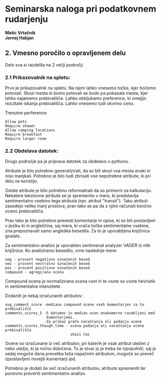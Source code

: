 # Seminarska naloga pri podatkovnem rudarjenju  
**Matic Vrtačnik  
Jernej Habjan**  

## 2. Vmesno poročilo o opravljenem delu
Delo sva si razdelila na 2 večji področji.



### 2.1 Prikazovalnik na spletu:
Prvo je prikazovalnik na spletu. Na njem lahko vnesemo 
točke, kjer hočemo potovati. Skozi mesta ki bomo potovali se bodo pa pokazala mesta, kjer lahko najamemo
prebivališče. Lahko obkljukamo preference, ki omejijo rezultate iskanja prebivališča.
Lahko vnesemo tudi okvirno ceno.

Trenutne perference:
```
Allow pets
Require shower
Allow camping locations
Require breakfast
Require larger room
```


### 2.2 Obdelava datotek:
Drugo področje pa je priprava datotek za obdelavo v pythonu. 

Atribute je bilo potrebno generalizirati, da so bili skozi vsa mesta enaki in niso manjkali. Potrebno je bilo tudi 
zbrisati vse nepotrebne atribute, ki pri delu ne koristijo.

Ostale atribute je bilo potrebno reformatirati da so primerni za kalkulacijo. Nekatere tekstovne atribute se je
spremenilo v mero, ki predstavlja sentimentalno vsebino tega atributa (npr. atribut "transit"). Tako atributi
zasedejo veliko manj prostora, prav tako se pa da z njimi računati končno oceno prebivališča.

Prav tako je bilo potrebno prevesti komentarje in opise, ki so bili postavljeni v jeziku ki ni angleščina, saj
mera, ki vrača točke sentimentalne vsebine, zna prepoznavati samo angleška besedila. Za to je uporabljena 
knjižnica goslate.

Za sentimentalno analizo je uporablen sentimenal analyzer VADER iz nltk knjižnice. Ko analiziramo besedilo, vrne
naslednje mere:
```
neg - procent negativno označenih besed
neu - procent nevtralno označenih besed
pos - procent pozitivno označenih besed
compound - agregirana ocena
```
Compound ocena je normalizirana ocena vsot in te vsote so vsote hevristik in sentimentalne intenzitete.

Dodanih je nekaj izračunanih atributov:
```
avg_comment_score -mediana compound ocene vseh komentarjev za to prebivališče
comments_scores_5 -5 datumov in median ocen enakomerno razdeljeni med 
                   komentarjemi. 
                  -Za prikaz grafa naraščanja ali padanja ocene
comments_scores_though_time - ocena padanja ali naraščanja ocene prebivališča
                              skozi čas
```
Ocene so izračunane iz več atributov, pri katerih je vsak atribut utežen z neko utežjo, ki je ročno določena.
To je stvar jo je treba še izpopolniti, saj je sedaj mogoče dana prevelika teža napačnim atributom,
mogoče so preveč izpostavljeni novejši komentarji ipd.

Potrebno je dodati še več izračunanih atributov, atribute spremeniti ter ponovno preveriti sentimentalno analizo.